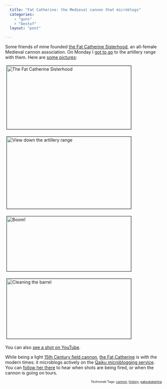 ```yaml
---
  title: "Fat Catherine: the Medieval cannon that microblogs"
  categories: 
    - "guns"
    - "bestof"
  layout: "post"

---
```

<p>
Some friends of mine founded <a href="http://www.flickr.com/groups/paksu-katariina/">the Fat Catherine Sisterhood</a>, an all-female Medieval cannon association. On Monday I <a href="http://www.qaiku.com/home/bergie/show/1de43a4242ccde243a411de80a637f3fe817d577d57/">got to go</a> to the artillery range with them. Here are <a href="http://www.flickr.com/photos/bergie/sets/72157618369723903/">some pictures</a>:
</p><p>
<a href="https://s3.eu-central-1.amazonaws.com/bergie-iki-fi/fat-catherine-sisterhood.png"><img src="https://s3.eu-central-1.amazonaws.com/bergie-iki-fi/fat-catherine-sisterhood-tm.jpg" height="204" width="400" border="1" hspace="4" vspace="4" alt="The Fat Catherine Sisterhood" title="The Fat Catherine Sisterhood" /></a>
</p><p>
<a href="https://s3.eu-central-1.amazonaws.com/bergie-iki-fi/fat-catherine-range.png"><img src="https://s3.eu-central-1.amazonaws.com/bergie-iki-fi/fat-catherine-range-tm.jpg" height="232" width="400" border="1" hspace="4" vspace="4" alt="View down the artillery range" title="View down the artillery range" /></a>
</p><p>
<a href="https://s3.eu-central-1.amazonaws.com/bergie-iki-fi/fat-catherine-being-fired.png"><img src="https://s3.eu-central-1.amazonaws.com/bergie-iki-fi/fat-catherine-being-fired-tm.jpg" height="177" width="400" border="1" hspace="4" vspace="4" alt="Boom!" title="Boom!" /></a>
</p><p>
<a href="https://s3.eu-central-1.amazonaws.com/bergie-iki-fi/fat-catherine-cleanup.png"><img src="https://s3.eu-central-1.amazonaws.com/bergie-iki-fi/fat-catherine-cleanup-tm.jpg" height="193" width="400" border="1" hspace="4" vspace="4" alt="Cleaning the barrel" title="Cleaning the barrel" /></a>
</p><p>
You can also <a href="http://www.youtube.com/watch?v=UZm5sdTMpaQ">see a shot on YouTube</a>.
</p><p>
While being a light <a href="http://en.wikipedia.org/wiki/Cannon_in_the_Middle_Ages">15th Century field cannon</a>, <a href="http://www.qaiku.com/home/Paksu-Katariina/">the Fat Catherine</a> is with the modern times: it microblogs actively on the <a href="http://bergie.iki.fi/blog/microblogging-why_qaiku_might_do_what_twitter_and_brightkite_didn-t/">Qaiku microblogging service</a>. You can <a href="http://www.qaiku.com/home/Paksu-Katariina/">follow her there</a> to hear when shots are being fired, or when the cannon is going on tours.
</p>
<p style="text-align:right;font-size:10px;">Technorati Tags: <a href="http://www.technorati.com/tag/cannon" rel="tag">cannon</a>, <a href="http://www.technorati.com/tag/history" rel="tag">history</a>, <a href="http://www.technorati.com/tag/paksukatariina" rel="tag">paksukatariina</a></p>
